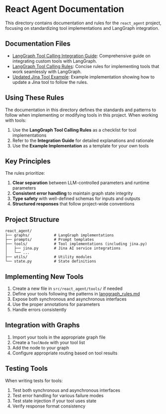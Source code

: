 # React Agent Documentation

This directory contains documentation and rules for the `react_agent` project, focusing on standardizing tool implementations and LangGraph integration.

## Documentation Files

- [LangGraph Tool Calling Integration Guide](langgraph-tool-calling.md): Comprehensive guide on integrating custom tools with LangGraph.
- [LangGraph Tool Calling Rules](langgraph_rules.md): Concise rules for implementing tools that work seamlessly with LangGraph.
- [Updated Jina Tool Example](updated_jina_tool_example.py): Example implementation showing how to update a Jina tool to follow the rules.

## Using These Rules

The documentation in this directory defines the standards and patterns to follow when implementing or modifying tools in this project. When working with tools:

1. Use the **LangGraph Tool Calling Rules** as a checklist for tool implementations
2. Refer to the **Integration Guide** for detailed explanations and rationale
3. Use the **Example Implementation** as a template for your own tools

## Key Principles

The rules prioritize:

1. **Clear separation** between LLM-controlled parameters and runtime parameters
2. **Consistent error handling** to maintain graph state integrity
3. **Type safety** with well-defined schemas for inputs and outputs
4. **Structured responses** that follow project-wide conventions

## Project Structure

```
react_agent/
├── graphs/           # LangGraph implementations
├── prompts/          # Prompt templates
├── tools/            # Tool implementations (including jina.py)
│   ├── jina.py       # Jina AI service integrations
│   └── ...
├── utils/            # Utility modules
└── state.py          # State definitions
```

## Implementing New Tools

1. Create a new file in `src/react_agent/tools/` if needed
2. Define your tools following the patterns in [langgraph_rules.md](langgraph_rules.md)
3. Expose both synchronous and asynchronous interfaces
4. Use the proper annotations for parameters
5. Handle errors consistently

## Integration with Graphs

1. Import your tools in the appropriate graph file
2. Create a `ToolNode` with your tool list
3. Add the node to your graph
4. Configure appropriate routing based on tool results

## Testing Tools

When writing tests for tools:

1. Test both synchronous and asynchronous interfaces
2. Test error handling for various failure modes
3. Test state injection if your tool uses state
4. Verify response format consistency 